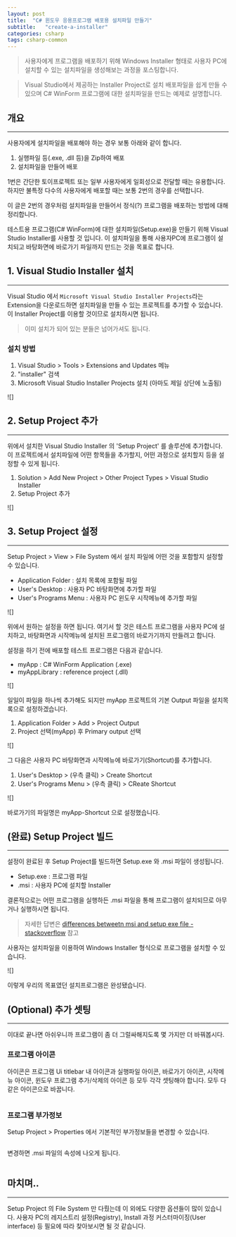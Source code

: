 ```yaml
---
layout: post
title:  "C# 윈도우 응용프로그램 배포용 설치파일 만들기"
subtitle:   "create-a-installer"
categories: csharp
tags: csharp-common
---
```


> 사용자에게 프로그램을 배포하기 위해 Windows Installer 형태로 사용자 PC에 설치할 수 있는 설치파일을 생성해보는 과정을 포스팅합니다.

> Visual Studio에서 제공하는 Installer Project로 설치 배포파일을 쉽게 만들 수 있으며 C# WinForm 프로그램에 대한 설치파일을 만드는 예제로 설명합니다.

## 개요
---

사용자에게 설치파일을 배포해야 하는 경우 보통 아래와 같이 합니다.

1. 실행파일 등(.exe, .dll 등)을 Zip하여 배포
2. 설치파일을 만들어 배포

1번은 간단한 토이프로젝트 또는 일부 사용자에게 일회성으로 전달할 때는 유용합니다. 하지만 불특정 다수의 사용자에게 배포할 때는 보통 2번의 경우를 선택합니다.

이 글은 2번의 경우처럼 설치파일을 만들어서 정식(?) 프로그램을 배포하는 방법에 대해
정리합니다.

테스트용 프로그램(C# WinForm)에 대한 설치파일(Setup.exe)을 만들기 위해 Visual Studio Installer를 사용할 것 입니다. 이 설치파일을 통해 사용자PC에 프로그램이 설치되고 바탕화면에 바로가기 파일까지 만드는 것을 목표로 합니다.

## 1. Visual Studio Installer 설치
---

Visual Studio 에서 `Microsoft Visual Studio Installer Projects`라는 Extension을 다운로드하면 설치파일을 만들 수 있는 프로젝트를 추가할 수 있습니다. 이 Installer Project를 이용할 것이므로 설치하시면 됩니다.

> 이미 설치가 되어 있는 분들은 넘어가셔도 됩니다.

### 설치 방법

1. Visual Studio > Tools > Extensions and Updates 메뉴
2. "installer" 검색 
3. Microsoft Visual Studio Installer Projects 설치 (아마도 제일 상단에 노출됨)

![]


## 2. Setup Project 추가
---

위에서 설치한 Visual Studio Installer 의 'Setup Project' 를 솔루션에 추가합니다. 이 프로젝트에서 설치파일에 어떤 항목들을 추가할지, 어떤 과정으로 설치할지 등을 설정할 수 있게 됩니다.

1. Solution > Add New Project > Other Project Types > Visual Studio Installer
2. Setup Project 추가

![]

## 3. Setup Project 설정
---

Setup Project > View > File System 에서 설치 파일에 어떤 것을 포함할지 설정할 수 있습니다.

- Application Folder : 설치 목록에 포함될 파일
- User's Desktop : 사용자 PC 바탕화면에 추가할 파일
- User's Programs Menu : 사용자 PC 윈도우 시작메뉴에 추가할 파일

![]

위에서 원하는 설정을 하면 됩니다. 여기서 할 것은 테스트 프로그램을 사용자 PC에 설치하고, 바탕화면과 시작메뉴에 설치된 프로그램의 바로가기까지 만들려고 합니다.

설정을 하기 전에 배포할 테스트 프로그램은 다음과 같습니다.
- myApp : C# WinForm Application (.exe)
- myAppLibrary : reference project (.dll)

![]

일일이 파일을 하나씩 추가해도 되지만 myApp 프로젝트의 기본 Output 파일을 설치목록으로 설정하겠습니다.

1. Application Folder > Add > Project Output
2. Project 선택(myApp) 후 Primary output 선택 

![]

그 다음은 사용자 PC 바탕화면과 시작메뉴에 바로가기(Shortcut)를 추가합니다.

1. User's Desktop > (우측 클릭) > Create Shortcut
2. User's Programs Menu > (우측 클릭) > CReate Shortcut

![]

바로가기의 파일명은 myApp-Shortcut 으로 설정했습니다.

## (완료) Setup Project 빌드
---

설정이 완료된 후 Setup Project를 빌드하면 Setup.exe 와 .msi 파일이 생성됩니다.
- Setup.exe : 프로그램 파일
- .msi : 사용자 PC에 설치할 Installer

결론적으로는 어떤 프로그램을 실행하든 .msi 파일을 통해 프로그램이 설치되므로 아무거나 실행하시면 됩니다.

> 자세한 답변은 [differences betweetn msi and setup exe file - stackoverflow](~~) 참고

사용자는 설치파일을 이용하여 Windows Installer 형식으로 프로그램을 설치할 수 있습니다.

![]

이렇게 우리의 목표였던 설치프로그램은 완성됐습니다.

## (Optional) 추가 셋팅 
---

이대로 끝나면 아쉬우니까 프로그램이 좀 더 그럴싸해지도록 몇 가지만 더 바꿔봅시다.

### 프로그램 아이콘

아이콘은 프로그램 Ui titlebar 내 아이콘과 실행파일 아이콘, 바로가기 아이콘, 시작메뉴 아이콘, 윈도우 프로그램 추가/삭제의 아이콘 등 모두 각각 셋팅해야 합니다. 모두 다 같은 아이콘으로 바꿉니다.

![]()

### 프로그램 부가정보

Setup Project > Properties 에서 기본적인 부가정보들을 변경할 수 있습니다.

![]()

변경하면 .msi 파일의 속성에 나오게 됩니다.

![]()


## 마치며..
---

Setup Project 의 File System 만 다뤘는데 이 외에도 다양한 옵션들이 많이 있습니다.
사용자 PC의 레지스트리 설정(Registry), Install 과정 커스터마이징(User interface) 등 필요에 따라 찾아보시면 될 것 같습니다.